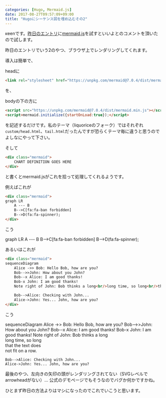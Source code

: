 ```yaml
---
categories: [Hugo, Mermaid.js]
date: 2017-08-27T09:57:09+09:00
title: "Hugoにシーケンス図を埋め込むその2"
---
```

κeenです。[昨日のエントリ](/blog/2017/08/26/hugonishi_kensuzuwoumekomu/)に[mermaid.js](https://github.com/knsv/mermaid)を試すといいよとのコメントを頂いたので試します。
<!--more-->

昨日のエントリでいう2のやつ、ブラウザ上でレンダリングしてくれます。

導入は簡単で、

headに

``` html
<link rel="stylesheet" href="https://unpkg.com/mermaid@7.0.4/dist/mermaid.forest.min.css">
```
を、

bodyの下の方に

``` html
<script src="https://unpkg.com/mermaid@7.0.4/dist/mermaid.min.js"></script>
<script>mermaid.initialize({startOnLoad:true});</script>
```

を記述するだけです。私のテーマ（liquoriceのフォーク）ではそれぞれ`custom/head.html`、`tail.html`だったんですが恐らくテーマ毎に違うと思うのでよしなにやって下さい。

そして

``` html
<div class="mermaid">
    CHART DEFINITION GOES HERE
</div>
```

と書くとmermaid.jsがこれを拾って処理してくれるようです。

例えばこれが

``` html
<div class="mermaid">
graph LR
    A --- B
    B-->C[fa:fa-ban forbidden]
    B-->D(fa:fa-spinner);
</div>
```

こう

<div class="mermaid">
graph LR
    A --- B
    B-->C[fa:fa-ban forbidden]
    B-->D(fa:fa-spinner);
</div>


あるいはこれが

``` html
<div class="mermaid">
sequenceDiagram
    Alice ->> Bob: Hello Bob, how are you?
    Bob-->>John: How about you John?
    Bob--x Alice: I am good thanks!
    Bob-x John: I am good thanks!
    Note right of John: Bob thinks a long<br/>long time, so long<br/>that the text does<br/>not fit on a row.

    Bob-->Alice: Checking with John...
    Alice->John: Yes... John, how are you?
</div>
```

こう


<div class="mermaid">
sequenceDiagram
    Alice ->> Bob: Hello Bob, how are you?
    Bob-->>John: How about you John?
    Bob--x Alice: I am good thanks!
    Bob-x John: I am good thanks!
    Note right of John: Bob thinks a long<br/>long time, so long<br/>that the text does<br/>not fit on a row.

    Bob-->Alice: Checking with John...
    Alice->John: Yes... John, how are you?
</div>

最後のやつ、左向きの矢印の頭がレンダリングされてない（SVGレベルでarrowheadがない）…
公式のデモページでもそうなのでバグか何かですかね。

ひとまず昨日の方法よりはマシになったのでこれでいこうと思います。
